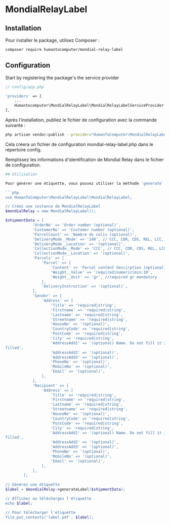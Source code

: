 # MondialRelayLabel

## Installation

Pour installer le package, utilisez Composer :

```bash
composer require humantocomputer/mondial-relay-label
```

## Configuration

Start by registering the package's the service provider
```php
// config/app.php

'providers' => [
    ...
    Humantocomputer\MondialRelayLabel\MondialRelayLabelServiceProvider::class,
],
```



Après l'installation, publiez le fichier de configuration avec la commande suivante :

```bash
php artisan vendor:publish --provider="HumanToComputer\MondialRelayLabel\MondialRelayLabelServiceProvider"
```
Cela créera un fichier de configuration mondial-relay-label.php dans le répertoire config.

Remplissez les informations d'identification de Mondial Relay dans le fichier de configuration.

```php
## Utilisation

Pour générer une étiquette, vous pouvez utiliser la méthode `generate` de la classe `MondialRelayLabel` :

```php
use HumanToComputer\MondialRelayLabel\MondialRelayLabel;

// Créez une instance de MondialRelayLabel
$mondialRelay = new MondialRelayLabel();

$shipmentData = [
            'OrderNo' => 'Order number (optional)',
            'CustomerNo' => 'Customer number (optional)',
            'ParcelCount' => 'Nombre de colis (optional)',
            'DeliveryMode__Mode' => '24R', // CCC, CDR, CDS, REL, LCC, HOM, HOC, 24R; 24L,  XOH
            'DeliveryMode__Location' => '(optional)',
            'CollectionMode__Mode' => 'CCC', // CCC, CDR, CDS, REL, LCC, HOM, HOC, 24R; 24L,  XOH
            'CollectionMode__Location' => '(optional)',
            'Parcels' => [
                'Parcel' => [
                    'Content' => 'Parcel content descirption (optional)',
                    'Weight__Value' => 'required|numeric|min:10',
                    'Weight__Unit' => 'gr', //required gr mandatory
                ],
                'DeliveryInstruction' => '(optional)',
            ],
            'Sender' => [
                'Address' => [
                    'Title' => 'required|string',
                    'Firstname' => 'required|string',
                    'Lastname' => 'required|string',
                    'Streetname' => 'required|string',
                    'HouseNo' => '(optional)',
                    'CountryCode' => 'required|string',
                    'PostCode' => 'required|string',
                    'City' => 'required|string',
                    'AddressAdd1' => '(optional) Name. Do not fill it if Firstname/Lastname are
filled',
                    'AddressAdd2' => '(optional)',
                    'AddressAdd3' => '(optional)',
                    'PhoneNo' => '(optional)',
                    'MobileNo' => '(optional)',
                    'Email' => '(optional)',
                ],
            ],
            'Recipient' => [
                'Address' => [
                    'Title' => 'required|string',
                    'Firstname' => 'required|string',
                    'Lastname' => 'required|string',
                    'Streetname' => 'required|string',
                    'HouseNo' => '(optional)',
                    'CountryCode' => 'required|string',
                    'PostCode' => 'required|string',
                    'City' => 'required|string',
                    'AddressAdd1' => '(optional) Name. Do not fill it if Firstname/Lastname are
filled',
                    'AddressAdd2' => '(optional)',
                    'AddressAdd3' => '(optional)',
                    'PhoneNo' => '(optional)',
                    'MobileNo' => '(optional)',
                    'Email' => '(optional)',
                ],
            ],
        ];
        
// Générez une étiquette
$label = $mondialRelay->generateLabel($shipmentData);

// Affichez ou téléchargez l'étiquette
echo $label;

// Pour télécharger l'étiquette
file_put_contents('label.pdf', $label);
```

